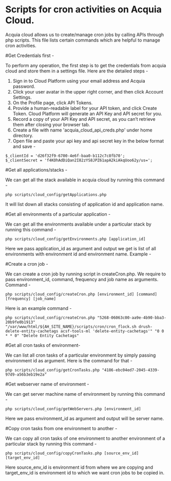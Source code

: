 Scripts for cron activities on Acquia Cloud.
================================================================================

Acquia cloud allows us to create/manage cron jobs by calling APIs through php scripts.
This file lists certain commands which are helpful to manage cron activities.

#Get Credentials first -

To perform any operation, the first step is to get the credentials from acquia cloud and store them in a settings file. Here are the detailed steps - 

1. Sign in to Cloud Platform using your email address and Acquia password.
2. Click your user avatar in the upper right corner, and then click Account Settings.
3. On the Profile page, click API Tokens.
4. Provide a human-readable label for your API token, and click Create Token. Cloud Platform will generate an API Key and API secret for you.
5. Record a copy of your API Key and API secret, as you can’t retrieve them after closing your browser tab.
6. Create a file with name 'acquia_cloud_api_creds.php' under home directory.
7. Open file and paste your api key and api secret key in the below format and save -

```
$_clientId = 'd26f32f9-6700-4e6f-baa0-b112c7c8fb70';
$_clientSecret = 'f4KOhAdDiQan2I82zYS8JPZ61apA2kiAkqUoo62y/us=';
```

#Get all applications/stacks - 

We can get all the stack available in acquia cloud by running this command - 
```
php scripts/cloud_config/getApplications.php
```

It will list down all stacks consisting of application id and application name.

#Get all environments of a particular application - 

We can get all the environments available under a particular stack by running this command - 
```
php scripts/cloud_config/getEnvironments.php [application_id]
```

Here we pass application_id as argument and output we get is list of all environments with environment id and
environment name. Example - 

#Create a cron job - 

We can create a cron job by running script in createCron.php. We require to pass environment_id, command, frequency and job name as arguments. Command - 
```
php scripts/cloud_config/createCron.php [environment_id] [command] [frequency] [job_name]
```

Here is an example command - 
```
php scripts/cloud_config/createCron.php "5268-06063c00-aa9e-4b90-bba3-20b9fe0b1913" "/var/www/html/${AH_SITE_NAME}/scripts/cron/cron_flock.sh drush-delete-entity-cachetags acsf-tools-ml 'delete-entity-cachetags'" "0 0 * * 0" "Delete Entity Cachetags"
```

#Get all cron tasks of environment- 

We can list all cron tasks of a particular environment by simply passing environment id as argument. Here is the
command for that - 
```
php scripts/cloud_config/getCronTasks.php "4186-ebc04ed7-2045-4339-97d9-a56b3eb19e2a"
```

#Get webserver name of environment - 

We can get server machine name of environment by running this command - 
```
php scripts/cloud_config/getWebServers.php [environment_id]
```

Here we pass environment_id as argument and output will be server name.

#Copy cron tasks from one environment to another - 

We can copy all cron tasks of one environment to another environment of a particular stack by running this command  -
```
php scripts/cloud_config/copyCronTasks.php [source_env_id] [target_env_id]
```

Here source_env_id is environment id from where we are copying and target_env_id is environment id to which we want cron jobs to be copied in.